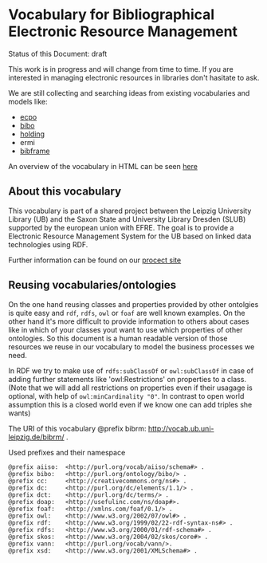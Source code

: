 Vocabulary for Bibliographical Electronic Resource Management
=============================================================

Status of this Document: draft

This work is in progress and will change from time to time. If you are interested in managing electronic resources in libraries don't hasitate to ask.

We are still collecting and searching ideas from existing vocabularies and models like:
* [ecpo](https://github.com/cKlee/ecpo)
* [bibo](http://bibliontology.com/)
* [holding](https://github.com/dini-ag-kim/holding-ontology)
* ermi
* [bibframe](http://bibframe.org/)  

An overview of the vocabulary in HTML can be seen [here](http://vocab.ub.uni-leipzig.de/bibrm/)

About this vocabulary
---------------------

This vocabulary is part of a shared project between the Leipzig University Library (UB) and the Saxon State and University Library Dresden (SLUB) supported by the european union with EFRE. The goal is to provide a Electronic Resource Management System for the UB based on linked data technologies using RDF.

Further information can be found on our [procect
site](http://aksw.org/Projects/)

Reusing vocabularies/ontologies
------------------------------

On the one hand reusing classes and properties provided by other ontolgies is quite easy and `rdf`, `rdfs`, `owl` or `foaf` are well known examples. On the other hand it's more difficult to provide  information to others about cases like in which of your classes yout want to use which properties of other ontologies.
So this document is a human readable version of those resources we reuse in our vocabulary to model the business processes we need.

In RDF we try to make use of `rdfs:subClassOf` or `owl:subClassOf` in case of adding further statements like 'owl:Restrictions' on properties to a class. (Note that we will add all restrictions on properties even if their usagage is optional, with help of `owl:minCardinality "0"`. In contrast to open world assumption this is a closed world even if we know one can add triples she wants)

The URI of this vocabulary
    @prefix bibrm:  <http://vocab.ub.uni-leipzig.de/bibrm/> .

Used prefixes and their namespace

    @prefix aiiso:  <http://purl.org/vocab/aiiso/schema#> .
    @prefix bibo:   <http://purl.org/ontology/bibo/> .
    @prefix cc:     <http://creativecommons.org/ns#> .
    @prefix dc:     <http://purl.org/dc/elements/1.1/> .
    @prefix dct:    <http://purl.org/dc/terms/> .
    @prefix doap:   <http://usefulinc.com/ns/doap#>.
    @prefix foaf:   <http://xmlns.com/foaf/0.1/> .
    @prefix owl:    <http://www.w3.org/2002/07/owl#> .
    @prefix rdf:    <http://www.w3.org/1999/02/22-rdf-syntax-ns#> .
    @prefix rdfs:   <http://www.w3.org/2000/01/rdf-schema#> .
    @prefix skos:   <http://www.w3.org/2004/02/skos/core#> .
    @prefix vann:   <http://purl.org/vocab/vann/>.
    @prefix xsd:    <http://www.w3.org/2001/XMLSchema#> .
